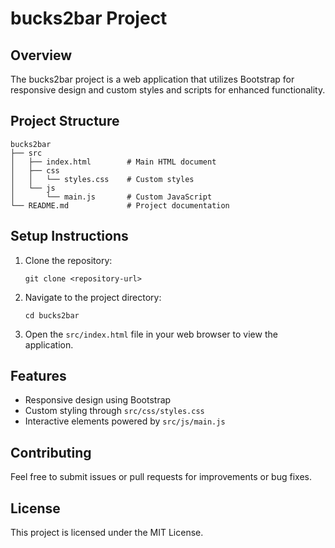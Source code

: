 # bucks2bar Project

## Overview
The bucks2bar project is a web application that utilizes Bootstrap for responsive design and custom styles and scripts for enhanced functionality. 

## Project Structure
```
bucks2bar
├── src
│   ├── index.html        # Main HTML document
│   ├── css
│   │   └── styles.css    # Custom styles
│   └── js
│       └── main.js       # Custom JavaScript
└── README.md             # Project documentation
```

## Setup Instructions
1. Clone the repository:
   ```
   git clone <repository-url>
   ```
2. Navigate to the project directory:
   ```
   cd bucks2bar
   ```
3. Open the `src/index.html` file in your web browser to view the application.

## Features
- Responsive design using Bootstrap
- Custom styling through `src/css/styles.css`
- Interactive elements powered by `src/js/main.js`

## Contributing
Feel free to submit issues or pull requests for improvements or bug fixes. 

## License
This project is licensed under the MIT License.
